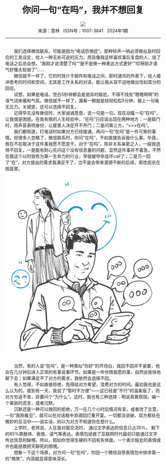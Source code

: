 # <center>你问一句“在吗”，我并不想回复</center>

<div align=center><img src="https://raw.githubusercontent.com/leaguecn/magazines/main/img_authors/%d7%f7%d5%df%a3%ba%b0%d7%bc%f2%bc%f2.jpg"></div>

<center>来源：意林   ISSN号：1007-3841   2024年1期</center>

* * *

<br>　　我们选择微信联系，可能是因为“电话恐惧症”。那种铃声一响必须做出及时回应的工具设定，给人一种无处可逃的压力。而且像我这样喜欢事后复盘的人，挂了电话之后总会想，“我刚才说清楚了吗”“是不是换一种表达方式更好”“哎呀刚才语气好像太软弱了”……  
　　微信就不一样了，它的时效介于邮件和电话之间，即时通讯的外表下，给人缓冲思考的时间和空间。尤其是工作关系的对话，能让我从容不迫地做出恰如其分的回应。  
　　试想，如果是电话，空白5秒钟都会是诡异的尴尬，不得不找些“嗯嗯啊啊”的语气词来缓和气氛。微信就不一样了，漏看一眼就是轻轻松松5分钟，接上一句毫无压力。关键是，还可以选择不回复。  
　　记得早先没有微信时，大家诚诚恳恳，说一句是一句。现在动辄一句“在吗”，让我很是困惑。在我有限的人生经验中，“在吗”只应该出现在两种地方：一是敲门时，用声音表明身份，让屋里人决定开不开门；二是问第三方，“×××在吗”。  
　　我们都知道，打电话时如果对方已经接通，再问一句“在吗”是一件可笑的事情。但很多人忽略了，微信联系时，你问“在吗”，不如直接告诉我什么事，毕竟，我在不在取决于这件事我愿不愿意干。对于“在吗”，除非关系亲密之人，一般我选择不回复。一是能有耐心先问这个没有信息量的问题，显然这件事并不着急，不然在我这个以时效性为第一生命力的行业，早就被夺命连环call了；二是万一回了“在”，对方提出的需求我满足不了，岂不是会带来源源不断的后续，索性扼杀在摇篮里。

![](https://raw.githubusercontent.com/leaguecn/magazines/main/img/yili20240146-1-l.jpg)

  
<br>　　当然，有的人说“在吗”，是一种类似“你好”的开场白，我回不回并不紧要，他会在几分钟后进入正常的有事说事环节。如果是一件你情我愿的事，自然会愉快地聊下去；如果满足不了对方的需求，我依然会选择不回。  
　　有人觉得，不如直接拒绝，免得给对方希望，浪费对方的时间。最初我也是这么认为的，直到有一天，我说了“暂时不方便”——这已经是“不行”的温柔版了，而对方穷追不舍，非要问个“为什么”。这时，我也有三种选择：明说真實原因，编一个美丽的谎言，或者沉默。  
　　沉默还是一种可以挽回的拒绝，万一在几个小时后情况有变，或者改了主意，一句“我刚看见”，就可以在对话框中添酒回灯重开宴。一切都没说破，双方都处在微妙的互洽中——说实话，别以为对方不知道你在想什么。  
　　上学时，老师说，人在面对面交流时， 通过文字表达的信息只占35%， 剩下的65%靠肢体、表情、语气等表达。表情包拯救了互联网时代最初只能通过文字传达信息的缺憾，所以，假如你觉得生硬的不回有失体面，一个表示尴尬的表情或许也能拯救把天聊死的困境。  
　　想象一下这个场景，对方问一句“在吗”，你回一个微信自带表情包中排序第一的“微笑”，内涵就显得意味深长。
